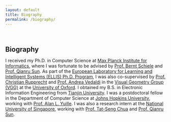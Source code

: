 ```yaml
---
layout: default
title: Biography
permalink: /biography/
---
```


<h1 id="biography"></h1>

<h2 style="margin: 60px 0px 10px;">Biography</h2>


I received my Ph.D. in Computer Science at [Max Planck Institute for Informatics](https://www.mpi-inf.mpg.de/), where I was fortunate to be advised by [Prof. Bernt Schiele](https://people.mpi-inf.mpg.de/~schiele/) and [Prof. Qianru Sun](https://qianrusun.com/). As part of the [European Laboratory for Learning and Intelligent Systems (ELLIS) Ph.D. Program](https://ellis.eu/phd-postdoc), I was also co-supervised by [Prof. Christian Rupprecht](https://www.cs.ox.ac.uk/people/christian.rupprecht/) and [Prof. Andrea Vedaldi](https://www.robots.ox.ac.uk/~vedaldi/) in the [Visual Geometry Group (VGG)](https://www.robots.ox.ac.uk/~vgg/) at the [University of Oxford](https://www.ox.ac.uk/). I obtained my B.S. in Electronic Information Engineering from [Tianjin University](http://www.tju.edu.cn/english/index.htm). I was a postdoctoral fellow in the Department of Computer Science at [Johns Hopkins University](https://cs.jhu.edu), working with [Prof. Alan L. Yuille](https://www.cs.jhu.edu/~ayuille/).  I was also a research intern at the [National University of Singapore](https://www.comp.nus.edu.sg/), working with [Prof. Tat-Seng Chua](https://www.chuatatseng.com/) and [Prof. Qianru Sun](https://qianrusun.com/).
